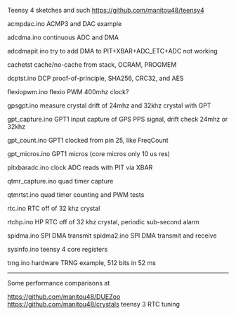 Teensy 4 sketches and such    https://github.com/manitou48/teensy4

acmpdac.ino       ACMP3 and DAC example

adcdma.ino        continuous ADC and DMA

adcdmapit.ino     try to add DMA to PIT+XBAR+ADC_ETC+ADC  not working

cachetst          cache/no-cache from stack, OCRAM, PROGMEM

dcptst.ino        DCP proof-of-principle, SHA256, CRC32, and AES 

flexiopwm.ino     flexio PWM 400mhz clock?

gpsgpt.ino        measure crystal drift of 24mhz and 32khz crystal with GPT

gpt_capture.ino   GPT1 input capture of GPS PPS signal, drift check 24mhz or 32khz

gpt_count.ino     GPT1 clocked from pin 25, like FreqCount

gpt_micros.ino    GPT1 micros (core micros only 10 us res)

pitxbaradc.ino    clock ADC reads with PIT via XBAR

qtmr_capture.ino  quad timer capture

qtmrtst.ino       quad timer counting and PWM tests

rtc.ino           RTC off of 32 khz crystal

rtchp.ino         HP RTC off of 32 khz crystal, periodic sub-second alarm

spidma.ino        SPI DMA transmit
spidma2.ino       SPI DMA transmit and receive

sysinfo.ino       teensy 4 core registers

trng.ino          hardware TRNG example, 512 bits in 52 ms

--------
Some performance comparisons at

   https://github.com/manitou48/DUEZoo
   https://github.com/manitou48/crystals   teensy 3 RTC tuning
